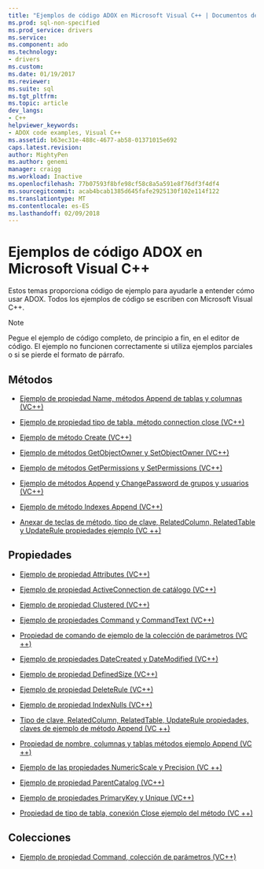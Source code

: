 ```yaml
---
title: "Ejemplos de código ADOX en Microsoft Visual C++ | Documentos de Microsoft"
ms.prod: sql-non-specified
ms.prod_service: drivers
ms.service: 
ms.component: ado
ms.technology:
- drivers
ms.custom: 
ms.date: 01/19/2017
ms.reviewer: 
ms.suite: sql
ms.tgt_pltfrm: 
ms.topic: article
dev_langs:
- C++
helpviewer_keywords:
- ADOX code examples, Visual C++
ms.assetid: b63ec31e-488c-4677-ab58-01371015e692
caps.latest.revision: 
author: MightyPen
ms.author: genemi
manager: craigg
ms.workload: Inactive
ms.openlocfilehash: 77b07593f8bfe98cf58c8a5a591e8f76df3f4df4
ms.sourcegitcommit: acab4bcab1385d645fafe2925130f102e114f122
ms.translationtype: MT
ms.contentlocale: es-ES
ms.lasthandoff: 02/09/2018
---
```

# <a name="adox-code-examples-in-microsoft-visual-c"></a>Ejemplos de código ADOX en Microsoft Visual C++
Estos temas proporciona código de ejemplo para ayudarle a entender cómo usar ADOX. Todos los ejemplos de código se escriben con Microsoft Visual C++.  
  
> [!NOTE]
>  Pegue el ejemplo de código completo, de principio a fin, en el editor de código. El ejemplo no funcionen correctamente si utiliza ejemplos parciales o si se pierde el formato de párrafo.  
  
## <a name="methods"></a>Métodos  
  
-   [Ejemplo de propiedad Name, métodos Append de tablas y columnas (VC++)](../../../ado/reference/adox-api/columns-and-tables-append-methods-name-property-example-vc.md)  
  
-   [Ejemplo de propiedad tipo de tabla, método connection close (VC++)](../../../ado/reference/adox-api/connection-close-method-table-type-property-example-vc.md)  
  
-   [Ejemplo de método Create (VC++)](../../../ado/reference/adox-api/create-method-example-vc.md)  
  
-   [Ejemplo de métodos GetObjectOwner y SetObjectOwner (VC++)](../../../ado/reference/adox-api/getobjectowner-and-setobjectowner-methods-example-vc.md)  
  
-   [Ejemplo de métodos GetPermissions y SetPermissions (VC++)](../../../ado/reference/adox-api/getpermissions-and-setpermissions-methods-example-vc.md)  
  
-   [Ejemplo de métodos Append y ChangePassword de grupos y usuarios (VC++)](../../../ado/reference/adox-api/groups-and-users-append-changepassword-methods-example-vc.md)  
  
-   [Ejemplo de método Indexes Append (VC++)](../../../ado/reference/adox-api/indexes-append-method-example-vc.md)  
  
-   [Anexar de teclas de método, tipo de clave, RelatedColumn, RelatedTable y UpdateRule propiedades ejemplo (VC ++)](../../../ado/reference/adox-api/keys-append-method-key-type-relatedcolumn-relatedtable-example-vc.md)  
  
## <a name="properties"></a>Propiedades  
  
-   [Ejemplo de propiedad Attributes (VC++)](../../../ado/reference/adox-api/attributes-property-example-vc.md)  
  
-   [Ejemplo de propiedad ActiveConnection de catálogo (VC++)](../../../ado/reference/adox-api/catalog-activeconnection-property-example-vc.md)  
  
-   [Ejemplo de propiedad Clustered (VC++)](../../../ado/reference/adox-api/clustered-property-example-vc.md)  
  
-   [Ejemplo de propiedades Command y CommandText (VC++)](../../../ado/reference/adox-api/command-and-commandtext-properties-example-vc.md)  
  
-   [Propiedad de comando de ejemplo de la colección de parámetros (VC ++)](../../../ado/reference/adox-api/parameters-collection-command-property-example-vc.md)  
  
-   [Ejemplo de propiedades DateCreated y DateModified (VC++)](../../../ado/reference/adox-api/datecreated-and-datemodified-properties-example-vc.md)  
  
-   [Ejemplo de propiedad DefinedSize (VC++)](../../../ado/reference/adox-api/definedsize-property-example-vc.md)  
  
-   [Ejemplo de propiedad DeleteRule (VC++)](../../../ado/reference/adox-api/deleterule-property-example-vc.md)  
  
-   [Ejemplo de propiedad IndexNulls (VC++)](../../../ado/reference/adox-api/indexnulls-property-example-vc.md)  
  
-   [Tipo de clave, RelatedColumn, RelatedTable, UpdateRule propiedades, claves de ejemplo de método Append (VC ++)](../../../ado/reference/adox-api/keys-append-method-key-type-relatedcolumn-relatedtable-example-vc.md)  
  
-   [Propiedad de nombre, columnas y tablas métodos ejemplo Append (VC ++)](../../../ado/reference/adox-api/columns-and-tables-append-methods-name-property-example-vc.md)  
  
-   [Ejemplo de las propiedades NumericScale y Precision (VC ++)](../../../ado/reference/adox-api/numericscale-and-precision-properties-of-the-column-object-example-vc.md)  
  
-   [Ejemplo de propiedad ParentCatalog (VC++)](../../../ado/reference/adox-api/parentcatalog-property-example-vc.md)  
  
-   [Ejemplo de propiedades PrimaryKey y Unique (VC++)](../../../ado/reference/adox-api/primarykey-and-unique-properties-example-vc.md)  
  
-   [Propiedad de tipo de tabla, conexión Close ejemplo del método (VC ++)](../../../ado/reference/adox-api/connection-close-method-table-type-property-example-vc.md)  
  
## <a name="collections"></a>Colecciones  
  
-   [Ejemplo de propiedad Command, colección de parámetros (VC++)](../../../ado/reference/adox-api/parameters-collection-command-property-example-vc.md)
